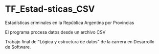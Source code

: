 # TF_Estad-sticas_CSV
Estadísticas criminales en la República Argentina por Provincias

El programa procesa datos desde un archivo CSV

Trabajo final de "Lógica y estructura de datos" de la carrera en Desarrollo de Software. 
